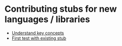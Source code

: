 
# Contributing stubs for new languages / libraries

 * [Understand key concepts](doc/000-key-concepts.md)
 * [First test with existing stub](doc/001-first-test-with-existing-stub.md)
